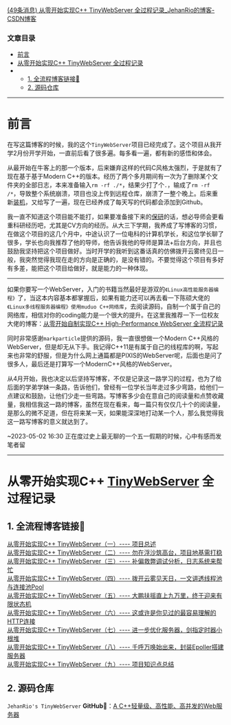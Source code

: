 [(49条消息) 从零开始实现C++ TinyWebServer 全过程记录_JehanRio的博客-CSDN博客](https://blog.csdn.net/weixin_51322383/article/details/130464403)



### 文章目录

-   [前言](https://blog.csdn.net/weixin_51322383/article/details/130464403#_2)
-   [从零开始实现C++ TinyWebServer 全过程记录](https://blog.csdn.net/weixin_51322383/article/details/130464403#C_TinyWebServer__20)
-   -   [1\. 全流程博客链接🔗](https://blog.csdn.net/weixin_51322383/article/details/130464403#1__21)
    -   [2\. 源码仓库](https://blog.csdn.net/weixin_51322383/article/details/130464403#2__31)

___

# 前言

在写这篇博客的时候，我的这个`TinyWebServer`项目已经完成了。这个项目从我开学2月份开学开始，一直前后看了很多遍。每多看一遍，都有新的感悟和体会。

从最开始在牛客上的那一个版本，后来嫌弃这样的代码C风格太强烈，于是就有了现在基于基于Modern C++的版本。经历了两个多月期间有一次为了删除某个文件夹的全部日志，本来准备输入`rm -rf ./*`，结果少打了个`.`，输成了`rm -rf /*`，导致整个系统崩溃，项目也没上传到远程仓库，崩溃了一整个晚上。后来重新[装机](https://so.csdn.net/so/search?q=%E8%A3%85%E6%9C%BA&spm=1001.2101.3001.7020)，又给写了一遍，现在已经养成了每天写的代码都会添加到Github。

我一直不知道这个项目能不能打，如果要准备接下来的[保研](https://so.csdn.net/so/search?q=%E4%BF%9D%E7%A0%94&spm=1001.2101.3001.7020)的话，想必导师会更看重科研经历吧，尤其是CV方向的经历。从大三下学期，我养成了写博客的习惯，在做这个项目的这几个月中，中途认识了一位电科的计算机学长，和这位学长聊了很多，学长也向我推荐了他的导师，他告诉我他的导师是算法+后台方向，并且也鼓励我坚持把这个项目做好。当时开学的我听到这番话真的仿佛拨开云雾终见日一般，我突然觉得我现在走的方向是正确的，是没有错的。不要觉得这个项目有多好有多差，能把这个项目给做好，就是能力的一种体现。

___

如果你要写一个WebServer，入门的书籍当然最好是游双的`《Linux高性能服务器编程》`了，当这本内容基本都掌握后，如果有能力还可以再去看一下陈硕大佬的`《Linux多线程服务器编程》使用muduo C++网络库`，去阅读源码，自制一个属于自己的网络库，相信对你的coding能力是一个很大的提升。在这里我推荐一下一位校友大佬的博客：[从零开始自制实现C++ High-Performance WebServer 全流程记录](https://love6.blog.csdn.net/article/details/123754194)

同时非常感谢`markparticle`提供的源码，我一直很想做一个Modern C++风格的WebServer，但是却无从下手。我记得C++11是有属于自己的线程库的啊，写起来也非常的舒服，但是为什么网上通篇都是PIXIS的WebServer呢，后面也是问了很多人，最后还是打算写一个ModernC++风格的WebServer。

从4月开始，我也决定以后坚持写博客，不仅是记录这一路学习的过程，也为了给后面的学弟学妹一条路，告诉他们，曾经有一位学长当年走过多少弯路，给他们一点建议和鼓励，让他们少走一些弯路。写博客多少会在意自己的阅读量和点赞收藏量，我相信我这一路的博客，虽然在现在看来，每一篇只有仅仅几十个的阅读量，是那么的微不足道，但在将来某一天，如果能深深地打动某一个人，那么我觉得我这一路写博客的意义就达到了。

~2023-05-02 16:30 正在度过史上最无聊的一个五一假期的时候，心中有感而发 笔者留

___

# 从零开始实现C++ [TinyWebServer](https://so.csdn.net/so/search?q=TinyWebServer&spm=1001.2101.3001.7020) 全过程记录

## 1\. 全流程博客链接🔗

[从零开始实现C++ TinyWebServer（一）---- 项目总述](https://blog.csdn.net/weixin_51322383/article/details/130470806)  
[从零开始实现C++ TinyWebServer（二）---- 勿在浮沙筑高台，项目地基需打稳](https://blog.csdn.net/weixin_51322383/article/details/130472317)  
[从零开始实现C++ TinyWebServer（三）---- 补偏救弊调试分析，日志系统来帮忙](https://blog.csdn.net/weixin_51322383/article/details/130474753)  
[从零开始实现C++ TinyWebServer（四）---- 拨开云雾见天日，一文讲透线程池与连接池Pool](https://blog.csdn.net/weixin_51322383/article/details/130486156)  
[从零开始实现C++ TinyWebServer（五）---- 大鹏扶摇直上九万里，终于迎来有限状态机](https://blog.csdn.net/weixin_51322383/article/details/130492785)  
[从零开始实现C++ TinyWebServer（六）---- 这或许是你见过的最容易理解的HTTP连接](https://blog.csdn.net/weixin_51322383/article/details/130512455)  
[从零开始实现C++ TinyWebServer（七）---- 进一步优化服务器，剑指定时器小根堆](https://blog.csdn.net/weixin_51322383/article/details/130541205)  
[从零开始实现C++ TinyWebServer（八）---- 千呼万唤始出来，封装Epoller搭建服务器](https://blog.csdn.net/weixin_51322383/article/details/130545172)  
[从零开始实现C++ TinyWebServer（九）---- 项目知识点总结](https://blog.csdn.net/weixin_51322383/article/details/130583104)

## 2\. 源码仓库

`JehanRio's TinyWebServer` **GitHub🔗**：[A C++轻量级、高性能、高并发的Web服务器](https://github.com/JehanRio/TinyWebServer)